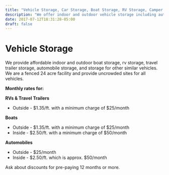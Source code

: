 ```yaml
---
title: "Vehicle Storage, Car Storage, Boat Storage, RV Storage, Camper Storage, Trailer Storage at Nike Storage Center"
description: "We offer indoor and outdoor vehicle storage including auto storage, RV storage, camper storage, boat storage, trailer storage seasonally or year round with some of the best views in Western Wisconsin."
date: 2017-07-12T18:31:28-05:00
draft: false
---
```


# Vehicle Storage

We provide affordable indoor and outdoor boat storage, rv storage, travel trailer storage, automobile storage, and storage for other similar vehicles. We are a fenced 24 acre facility and provide uncrowded sites for all vehicles.

__Monthly rates for:__

__RVs &amp; Travel Trailers__

* Outside - $1.35/ft. with a minimum charge of $25/month</li>

__Boats__

* Outside - $1.35/ft. with a minimum charge of $25/month
* Inside - $2.50/ft. with a minimum charge of $50/month

__Automobiles__

* Outside - $25/month
* Inside - $2.50/ft. which is approx. $50/month

Ask about discounts for pre-paying 12 months or more.
